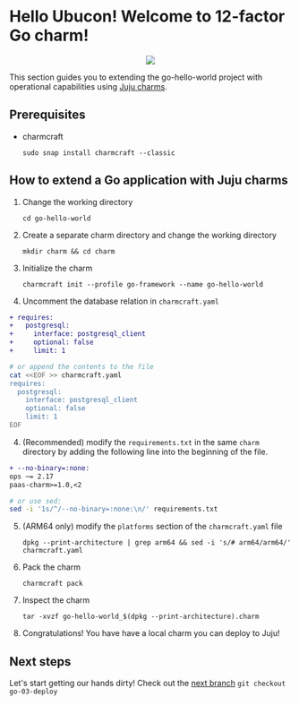 # Hello Ubucon! Welcome to 12-factor Go charm!

<p align="center">
    <img src="https://res.cloudinary.com/canonical/image/fetch/f_auto,q_auto,fl_sanitize,c_fill,w_200,h_200/https://api.charmhub.io/api/v1/media/download/charm_g5MbnEy7wX7GTPtr20TcB16YCvXXZu2Y_icon_e08d61629f52f85dd79e8222b8b2360a7377af42e1a0f22fceca778ec3226d7c.png">
</p>

This section guides you to extending the go-hello-world project with operational capabilities
using [Juju charms](https://juju.is/).

## Prerequisites

- charmcraft
  ```
  sudo snap install charmcraft --classic
  ```

## How to extend a Go application with Juju charms

1. Change the working directory
   ```
   cd go-hello-world
   ```
2. Create a separate charm directory and change the working directory
   ```
   mkdir charm && cd charm
   ```
3. Initialize the charm
   ```
   charmcraft init --profile go-framework --name go-hello-world
   ```
4. Uncomment the database relation in `charmcraft.yaml`
  ```diff
  + requires:
  +   postgresql:
  +     interface: postgresql_client
  +     optional: false
  +     limit: 1
  ```
  ```bash
  # or append the contents to the file
  cat <<EOF >> charmcraft.yaml
  requires:
    postgresql:
      interface: postgresql_client
      optional: false
      limit: 1
  EOF
  ```
4. (Recommended) modify the `requirements.txt` in the same `charm` directory by adding the following line into the beginning of the file.
  ```diff
  + --no-binary=:none:
  ops ~= 2.17
  paas-charm>=1.0,<2
  ```
  ```bash
  # or use sed:
  sed -i '1s/^/--no-binary=:none:\n/' requirements.txt
  ```
5. (ARM64 only) modify the `platforms` section of the `charmcraft.yaml` file
    ```
    dpkg --print-architecture | grep arm64 && sed -i 's/# arm64/arm64/' charmcraft.yaml
    ```
6. Pack the charm
   ```
   charmcraft pack
   ```
7. Inspect the charm
   ```
   tar -xvzf go-hello-world_$(dpkg --print-architecture).charm
   ```
9. Congratulations! You have have a local charm you can deploy to Juju!

## Next steps

Let's start getting our hands dirty! Check out the [next branch](https://github.com/yanksyoon/hello-ubucon/tree/go-03-deploy) `git checkout go-03-deploy`
